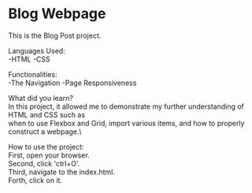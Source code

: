 # Blog Webpage

This is the Blog Post project.

Languages Used:\
-HTML -CSS

Functionalities:\
-The Navigation -Page Responsiveness

What did you learn?\
In this project, it allowed me to demonstrate my further understanding of HTML and CSS such as\
when to use Flexbox and Grid, import various items, and how to properly construct a webpage.\

How to use the project:\
First, open your browser.\
Second, click 'ctrl+O'.\
Third, navigate to the index.html.\
Forth, click on it.
